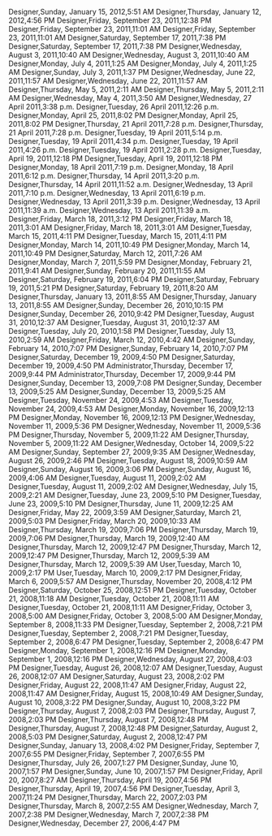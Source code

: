 ﻿Designer,Sunday, January 15, 2012,5:51 AMDesigner,Thursday, January 12, 2012,4:56 PMDesigner,Friday, September 23, 2011,12:38 PMDesigner,Friday, September 23, 2011,11:01 AMDesigner,Friday, September 23, 2011,11:01 AMDesigner,Saturday, September 17, 2011,7:38 PMDesigner,Saturday, September 17, 2011,7:38 PMDesigner,Wednesday, August 3, 2011,10:40 AMDesigner,Wednesday, August 3, 2011,10:40 AMDesigner,Monday, July 4, 2011,1:25 AMDesigner,Monday, July 4, 2011,1:25 AMDesigner,Sunday, July 3, 2011,1:37 PMDesigner,Wednesday, June 22, 2011,11:57 AMDesigner,Wednesday, June 22, 2011,11:57 AMDesigner,Thursday, May 5, 2011,2:11 AMDesigner,Thursday, May 5, 2011,2:11 AMDesigner,Wednesday, May 4, 2011,3:50 AMDesigner,Wednesday, 27 April 2011,3:38 p.m.Designer,Tuesday, 26 April 2011,12:26 p.m.Designer,Monday, April 25, 2011,8:02 PMDesigner,Monday, April 25, 2011,8:02 PMDesigner,Thursday, 21 April 2011,7:28 p.m.Designer,Thursday, 21 April 2011,7:28 p.m.Designer,Tuesday, 19 April 2011,5:14 p.m.Designer,Tuesday, 19 April 2011,4:34 p.m.Designer,Tuesday, 19 April 2011,4:26 p.m.Designer,Tuesday, 19 April 2011,2:28 p.m.Designer,Tuesday, April 19, 2011,12:18 PMDesigner,Tuesday, April 19, 2011,12:18 PMDesigner,Monday, 18 April 2011,7:19 p.m.Designer,Monday, 18 April 2011,6:12 p.m.Designer,Thursday, 14 April 2011,3:20 p.m.Designer,Thursday, 14 April 2011,11:52 a.m.Designer,Wednesday, 13 April 2011,7:10 p.m.Designer,Wednesday, 13 April 2011,6:19 p.m.Designer,Wednesday, 13 April 2011,3:39 p.m.Designer,Wednesday, 13 April 2011,11:39 a.m.Designer,Wednesday, 13 April 2011,11:39 a.m.Designer,Friday, March 18, 2011,3:12 PMDesigner,Friday, March 18, 2011,3:01 AMDesigner,Friday, March 18, 2011,3:01 AMDesigner,Tuesday, March 15, 2011,4:11 PMDesigner,Tuesday, March 15, 2011,4:11 PMDesigner,Monday, March 14, 2011,10:49 PMDesigner,Monday, March 14, 2011,10:49 PMDesigner,Saturday, March 12, 2011,7:26 AMDesigner,Monday, March 7, 2011,5:59 PMDesigner,Monday, February 21, 2011,9:41 AMDesigner,Sunday, February 20, 2011,11:55 AMDesigner,Saturday, February 19, 2011,6:04 PMDesigner,Saturday, February 19, 2011,5:21 PMDesigner,Saturday, February 19, 2011,8:20 AMDesigner,Thursday, January 13, 2011,8:55 AMDesigner,Thursday, January 13, 2011,8:55 AMDesigner,Sunday, December 26, 2010,10:15 PMDesigner,Sunday, December 26, 2010,9:42 PMDesigner,Tuesday, August 31, 2010,12:37 AMDesigner,Tuesday, August 31, 2010,12:37 AMDesigner,Tuesday, July 20, 2010,1:58 PMDesigner,Tuesday, July 13, 2010,2:59 AMDesigner,Friday, March 12, 2010,4:42 AMDesigner,Sunday, February 14, 2010,7:07 PMDesigner,Sunday, February 14, 2010,7:07 PMDesigner,Saturday, December 19, 2009,4:50 PMDesigner,Saturday, December 19, 2009,4:50 PMAdministrator,Thursday, December 17, 2009,9:44 PMAdministrator,Thursday, December 17, 2009,9:44 PMDesigner,Sunday, December 13, 2009,7:08 PMDesigner,Sunday, December 13, 2009,5:25 AMDesigner,Sunday, December 13, 2009,5:25 AMDesigner,Tuesday, November 24, 2009,4:53 AMDesigner,Tuesday, November 24, 2009,4:53 AMDesigner,Monday, November 16, 2009,12:13 PMDesigner,Monday, November 16, 2009,12:13 PMDesigner,Wednesday, November 11, 2009,5:36 PMDesigner,Wednesday, November 11, 2009,5:36 PMDesigner,Thursday, November 5, 2009,11:22 AMDesigner,Thursday, November 5, 2009,11:22 AMDesigner,Wednesday, October 14, 2009,5:22 AMDesigner,Sunday, September 27, 2009,9:35 AMDesigner,Wednesday, August 26, 2009,2:46 PMDesigner,Tuesday, August 18, 2009,10:59 AMDesigner,Sunday, August 16, 2009,3:06 PMDesigner,Sunday, August 16, 2009,4:06 AMDesigner,Tuesday, August 11, 2009,2:02 AMDesigner,Tuesday, August 11, 2009,2:02 AMDesigner,Wednesday, July 15, 2009,2:21 AMDesigner,Tuesday, June 23, 2009,5:10 PMDesigner,Tuesday, June 23, 2009,5:10 PMDesigner,Thursday, June 11, 2009,12:25 AMDesigner,Friday, May 22, 2009,3:59 AMDesigner,Saturday, March 21, 2009,5:03 PMDesigner,Friday, March 20, 2009,10:33 AMDesigner,Thursday, March 19, 2009,7:06 PMDesigner,Thursday, March 19, 2009,7:06 PMDesigner,Thursday, March 19, 2009,12:40 AMDesigner,Thursday, March 12, 2009,12:47 PMDesigner,Thursday, March 12, 2009,12:47 PMDesigner,Thursday, March 12, 2009,5:39 AMDesigner,Thursday, March 12, 2009,5:39 AMUser,Tuesday, March 10, 2009,2:17 PMUser,Tuesday, March 10, 2009,2:17 PMDesigner,Friday, March 6, 2009,5:57 AMDesigner,Thursday, November 20, 2008,4:12 PMDesigner,Saturday, October 25, 2008,12:51 PMDesigner,Tuesday, October 21, 2008,11:18 AMDesigner,Tuesday, October 21, 2008,11:11 AMDesigner,Tuesday, October 21, 2008,11:11 AMDesigner,Friday, October 3, 2008,5:00 AMDesigner,Friday, October 3, 2008,5:00 AMDesigner,Monday, September 8, 2008,11:33 PMDesigner,Tuesday, September 2, 2008,7:21 PMDesigner,Tuesday, September 2, 2008,7:21 PMDesigner,Tuesday, September 2, 2008,6:47 PMDesigner,Tuesday, September 2, 2008,6:47 PMDesigner,Monday, September 1, 2008,12:16 PMDesigner,Monday, September 1, 2008,12:16 PMDesigner,Wednesday, August 27, 2008,4:03 PMDesigner,Tuesday, August 26, 2008,12:07 AMDesigner,Tuesday, August 26, 2008,12:07 AMDesigner,Saturday, August 23, 2008,2:02 PMDesigner,Friday, August 22, 2008,11:47 AMDesigner,Friday, August 22, 2008,11:47 AMDesigner,Friday, August 15, 2008,10:49 AMDesigner,Sunday, August 10, 2008,3:22 PMDesigner,Sunday, August 10, 2008,3:22 PMDesigner,Thursday, August 7, 2008,2:03 PMDesigner,Thursday, August 7, 2008,2:03 PMDesigner,Thursday, August 7, 2008,12:48 PMDesigner,Thursday, August 7, 2008,12:48 PMDesigner,Saturday, August 2, 2008,5:03 PMDesigner,Saturday, August 2, 2008,12:47 PMDesigner,Sunday, January 13, 2008,4:02 PMDesigner,Friday, September 7, 2007,6:55 PMDesigner,Friday, September 7, 2007,6:55 PMDesigner,Thursday, July 26, 2007,1:27 PMDesigner,Sunday, June 10, 2007,1:57 PMDesigner,Sunday, June 10, 2007,1:57 PMDesigner,Friday, April 20, 2007,8:27 AMDesigner,Thursday, April 19, 2007,4:56 PMDesigner,Thursday, April 19, 2007,4:56 PMDesigner,Tuesday, April 3, 2007,11:24 PMDesigner,Thursday, March 22, 2007,2:03 PMDesigner,Thursday, March 8, 2007,2:55 AMDesigner,Wednesday, March 7, 2007,2:38 PMDesigner,Wednesday, March 7, 2007,2:38 PMDesigner,Wednesday, December 27, 2006,4:47 PM